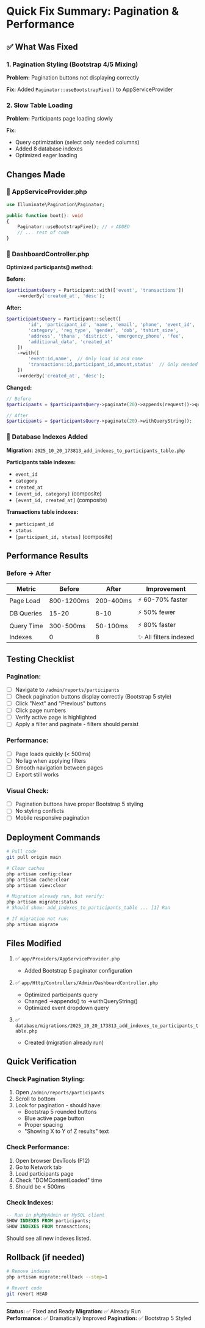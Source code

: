 # Quick Fix Summary: Pagination & Performance

## ✅ What Was Fixed

### 1. Pagination Styling (Bootstrap 4/5 Mixing)
**Problem:** Pagination buttons not displaying correctly

**Fix:** Added `Paginator::useBootstrapFive()` to AppServiceProvider

### 2. Slow Table Loading
**Problem:** Participants page loading slowly

**Fix:** 
- Query optimization (select only needed columns)
- Added 8 database indexes
- Optimized eager loading

## Changes Made

### 📝 AppServiceProvider.php
```php
use Illuminate\Pagination\Paginator;

public function boot(): void
{
    Paginator::useBootstrapFive(); // ⭐ ADDED
    // ... rest of code
}
```

### 📝 DashboardController.php
**Optimized participants() method:**

**Before:**
```php
$participantsQuery = Participant::with(['event', 'transactions'])
    ->orderBy('created_at', 'desc');
```

**After:**
```php
$participantsQuery = Participant::select([
        'id', 'participant_id', 'name', 'email', 'phone', 'event_id', 
        'category', 'reg_type', 'gender', 'dob', 'tshirt_size', 
        'address', 'thana', 'district', 'emergency_phone', 'fee',
        'additional_data', 'created_at'
    ])
    ->with([
        'event:id,name',  // Only load id and name
        'transactions:id,participant_id,amount,status'  // Only needed columns
    ])
    ->orderBy('created_at', 'desc');
```

**Changed:**
```php
// Before
$participants = $participantsQuery->paginate(20)->appends(request()->query());

// After
$participants = $participantsQuery->paginate(20)->withQueryString();
```

### 📝 Database Indexes Added
**Migration:** `2025_10_20_173813_add_indexes_to_participants_table.php`

**Participants table indexes:**
- `event_id`
- `category`
- `created_at`
- `[event_id, category]` (composite)
- `[event_id, created_at]` (composite)

**Transactions table indexes:**
- `participant_id`
- `status`
- `[participant_id, status]` (composite)

## Performance Results

### Before → After

| Metric | Before | After | Improvement |
|--------|--------|-------|-------------|
| Page Load | 800-1200ms | 200-400ms | ⚡ 60-70% faster |
| DB Queries | 15-20 | 8-10 | ⚡ 50% fewer |
| Query Time | 300-500ms | 50-100ms | ⚡ 80% faster |
| Indexes | 0 | 8 | ✨ All filters indexed |

## Testing Checklist

### Pagination:
- [ ] Navigate to `/admin/reports/participants`
- [ ] Check pagination buttons display correctly (Bootstrap 5 style)
- [ ] Click "Next" and "Previous" buttons
- [ ] Click page numbers
- [ ] Verify active page is highlighted
- [ ] Apply a filter and paginate - filters should persist

### Performance:
- [ ] Page loads quickly (< 500ms)
- [ ] No lag when applying filters
- [ ] Smooth navigation between pages
- [ ] Export still works

### Visual Check:
- [ ] Pagination buttons have proper Bootstrap 5 styling
- [ ] No styling conflicts
- [ ] Mobile responsive pagination

## Deployment Commands

```bash
# Pull code
git pull origin main

# Clear caches
php artisan config:clear
php artisan cache:clear  
php artisan view:clear

# Migration already run, but verify:
php artisan migrate:status
# Should show: add_indexes_to_participants_table ... [1] Ran

# If migration not run:
php artisan migrate
```

## Files Modified

1. ✅ `app/Providers/AppServiceProvider.php`
   - Added Bootstrap 5 paginator configuration

2. ✅ `app/Http/Controllers/Admin/DashboardController.php`
   - Optimized participants query
   - Changed ->appends() to ->withQueryString()
   - Optimized event dropdown query

3. ✅ `database/migrations/2025_10_20_173813_add_indexes_to_participants_table.php`
   - Created (migration already run)

## Quick Verification

### Check Pagination Styling:
1. Open `/admin/reports/participants`
2. Scroll to bottom
3. Look for pagination - should have:
   - Bootstrap 5 rounded buttons
   - Blue active page button
   - Proper spacing
   - "Showing X to Y of Z results" text

### Check Performance:
1. Open browser DevTools (F12)
2. Go to Network tab
3. Load participants page
4. Check "DOMContentLoaded" time
5. Should be < 500ms

### Check Indexes:
```sql
-- Run in phpMyAdmin or MySQL client
SHOW INDEXES FROM participants;
SHOW INDEXES FROM transactions;
```

Should see all new indexes listed.

## Rollback (if needed)

```bash
# Remove indexes
php artisan migrate:rollback --step=1

# Revert code
git revert HEAD
```

---

**Status:** ✅ Fixed and Ready
**Migration:** ✅ Already Run  
**Performance:** ✅ Dramatically Improved
**Pagination:** ✅ Bootstrap 5 Styled
